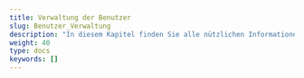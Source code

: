 ```yaml
---
title: Verwaltung der Benutzer
slug: Benutzer_Verwaltung
description: "In diesem Kapitel finden Sie alle nützlichen Informationen über die Benutzerverwaltung. Diese Aufgabe betrifft nur die Kantonsverantwortlichen."
weight: 40
type: docs
keywords: []
---
```

